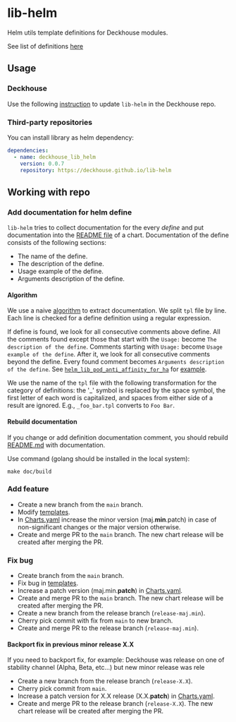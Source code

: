 # lib-helm

Helm utils template definitions for Deckhouse modules.

See list of definitions [here](charts/helm_lib/README.md)

## Usage

### Deckhouse

Use the following [instruction](https://github.com/deckhouse/deckhouse/blob/main/helm_lib/README.md) to update `lib-helm` in the Deckhouse repo.

### Third-party repositories

You can install library as helm dependency:

```yaml
dependencies:
  - name: deckhouse_lib_helm
    version: 0.0.7
    repository: https://deckhouse.github.io/lib-helm
```

## Working with repo

### Add documentation for helm define

`lib-helm` tries to collect documentation for the every _define_ and put documentation into the [README file](charts/helm_lib/README.md) of a chart.
Documentation of the define consists of the following sections:
- The name of the define.
- The description of the define.
- Usage example of the define.
- Arguments description of the define.

#### Algorithm

We use a naive [algorithm](tools/build-doc.go) to extract documentation.
We split `tpl` file by line. Each line is checked for a define definition using a regular expression.

If define is found, we look for all consecutive comments above define.
All the comments found except those that start with the `Usage:` become `The description of the define`.
Comments starting with `Usage:` become `Usage example of the define`.
After it, we look for all consecutive comments beyond the define.
Every found comment becomes `Arguments description of the define`.
See [`helm_lib_pod_anti_affinity_for_ha`](charts/helm_lib/templates/_spec_for_high_availability.tpl) for [example](charts/helm_lib/README.md#helmlibpodantiaffinityforha).

We use the name of the `tpl` file with the following transformation for the category of definitions: 
the '_' symbol is replaced by the space symbol, 
the first letter of each word is capitalized, and spaces from either side of a result are ignored. 
E.g., `_foo_bar.tpl` converts to `Foo Bar`.

#### Rebuild documentation

If you change or add definition documentation comment, you should rebuild [README.md](charts/helm_lib/README.md) with documentation.

Use command (golang should be installed in the local system):

`make doc/build`

### Add feature

- Create a new branch from the `main` branch.
- Modify [templates](charts/helm_lib/templates).
- In [Charts.yaml](charts/helm_lib/Chart.yaml) increase the minor version (maj.**min**.patch) in case of non-significant changes or the major version otherwise.
- Create and merge PR to the `main` branch. The new chart release will be created after merging the PR.

### Fix bug

- Create branch from the `main` branch.
- Fix bug in [templates](charts/helm_lib/templates).
- Increase a patch version (maj.min.**patch**) in [Charts.yaml](charts/helm_lib/Chart.yaml).
- Create and merge PR to the `main` branch. The new chart release will be created after merging the PR.
- Create a new branch from the release branch (`release-maj.min`).
- Cherry pick commit with fix from `main` to new branch.
- Create and merge PR to the release branch (`release-maj.min`).

#### Backport fix in previous minor release X.X

If you need to backport fix, for example: Deckhouse was release on one of stability channel (Alpha, Beta, etc...) 
but new minor release was rele

- Create a new branch from the release branch (`release-X.X`).
- Cherry pick commit from `main`.
- Increase a patch version for X.X release (X.X.**patch**) in [Charts.yaml](charts/helm_lib/Chart.yaml).
- Create and merge PR to the release branch (`release-X.X`). The new chart release will be created after merging the PR.
